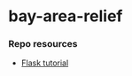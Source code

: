 # bay-area-relief 



### Repo resources 
* [Flask tutorial](https://flask.palletsprojects.com/en/1.1.x/tutorial/layout/)
